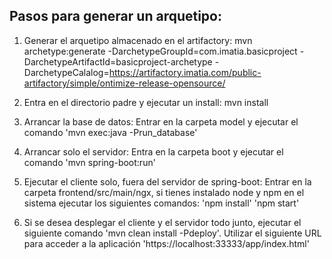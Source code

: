 ## Pasos para generar un arquetipo:
1. Generar el arquetipo almacenado en el artifactory:
mvn archetype:generate -DarchetypeGroupId=com.imatia.basicproject -DarchetypeArtifactId=basicproject-archetype
-DarchetypeCalalog=https://artifactory.imatia.com/public-artifactory/simple/ontimize-release-opensource/

2. Entra en el directorio padre y ejecutar un install:
mvn install 

3. Arrancar la base de datos:
Entrar en la carpeta model y ejecutar el comando 'mvn exec:java -Prun_database'

4. Arrancar solo el servidor:
Entra en la carpeta boot y ejecutar el comando 'mvn spring-boot:run'

5. Ejecutar el cliente solo, fuera del servidor de spring-boot:
Entrar en la carpeta frontend/src/main/ngx, si tienes instalado node y npm en el sistema ejecutar los siguientes comandos:
'npm install'
'npm start' 

6. Si se desea desplegar el cliente y el servidor todo junto, ejecutar el siguiente comando 'mvn clean install -Pdeploy'. 
Utilizar el siguiente URL para acceder a la aplicación 'https://localhost:33333/app/index.html' 
